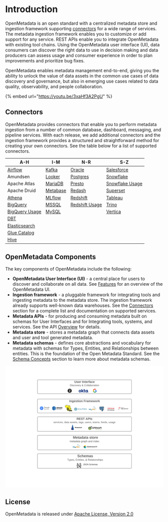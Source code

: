 # Introduction

OpenMetadata is an open standard with a centralized metadata store and ingestion framework supporting [connectors](install/metadata-ingestion/connectors/) for a wide range of services. The metadata ingestion framework enables you to customize or add support for any service. REST APIs enable you to integrate OpenMetadata with existing tool chains. Using the OpenMetadata user interface (UI), data consumers can discover the right data to use in decision making and data producers can assess usage and consumer experience in order to plan improvements and prioritize bug fixes.

OpenMetadata enables metadata management end-to-end, giving you the ability to unlock the value of data assets in the common use cases of data discovery and governance, but also in emerging use cases related to data quality, observability, and people collaboration.

{% embed url="https://youtu.be/3xaHf3A2PgU" %}

## Connectors

OpenMetadata provides connectors that enable you to perform metadata ingestion from a number of common database, dashboard, messaging, and pipeline services. With each release, we add additional connectors and the ingestion framework provides a structured and straightforward method for creating your own connectors. See the table below for a list of supported connectors.

| A-H                                                         | I-M                                             | N-R                                                         | S-Z                                                           |
| ----------------------------------------------------------- | ----------------------------------------------- | ----------------------------------------------------------- | ------------------------------------------------------------- |
| [Airflow](install/metadata-ingestion/airflow/)              | [Kafka](openmetadata/connectors/kafka.md)       | [Oracle](openmetadata/connectors/oracle.md)                 | [Salesforce](openmetadata/connectors/salesforce.md)           |
| Amundsen                                                    | [Looker](openmetadata/connectors/looker.md)     | [Postgres](openmetadata/connectors/postgres.md)             | [Snowflake](openmetadata/connectors/snowflake.md)             |
| Apache Atlas                                                | [MariaDB](connectors/mariadb.md)                | [Presto](openmetadata/connectors/presto.md)                 | [Snowflake Usage](openmetadata/connectors/snowflake-usage.md) |
| Apache Druid                                                | [Metabase](openmetadata/connectors/metabase.md) | [Redash](openmetadata/connectors/redash.md)                 | [Superset](openmetadata/connectors/superset.md)               |
| [Athena](openmetadata/connectors/athena.md)                 | [MLflow](connectors/mlflow.md)                  | [Redshift](openmetadata/connectors/redshift.md)             | [Tableau](openmetadata/connectors/tableau.md)                 |
| [BigQuery](openmetadata/connectors/bigquery.md)             | [MSSQL](openmetadata/connectors/mssql.md)       | [Redshift Usage](openmetadata/connectors/redshift-usage.md) | [Trino](openmetadata/connectors/trino.md)                     |
| [BigQuery Usage](openmetadata/connectors/bigquery-usage.md) | [MySQL](openmetadata/connectors/mysql.md)       |                                                             | [Vertica](openmetadata/connectors/vertica.md)                 |
| [DBT](connectors/dbt.md)                                    |                                                 |                                                             |                                                               |
| [Elasticsearch](openmetadata/connectors/elastic-search.md)  |                                                 |                                                             |                                                               |
| [Glue Catalog](connectors/glue-catalog.md)                  |                                                 |                                                             |                                                               |
| [Hive](openmetadata/connectors/hive.md)                     |                                                 |                                                             |                                                               |

## OpenMetadata Components

The key components of OpenMetadata include the following:

* **OpenMetadata User Interface (UI)** - a central place for users to discover and collaborate on all data. See [Features](features.md) for an overview of the OpenMetadata UI.
* **Ingestion framework** - a pluggable framework for integrating tools and ingesting metadata to the metadata store. The ingestion framework already supports well-known data warehouses. See the [Connectors](./#connectors) section for a complete list and documentation on supported services.
* **Metadata APIs** - for producing and consuming metadata built on schemas for User Interfaces and for Integrating tools, systems, and services. See the API [Overview](openmetadata-apis/apis/overview.md) for details.
* **Metadata store** - stores a metadata graph that connects data assets and user and tool generated metadata.
* **Metadata schemas** - defines core abstractions and vocabulary for metadata with schemas for Types, Entities, and Relationships between entities. This is the foundation of the Open Metadata Standard. See the [Schema Concepts](openmetadata-apis/schemas/overview.md) section to learn more about metadata schemas.

![](<.gitbook/assets/openmetadata-overview (1).png>)

## License

OpenMetadata is released under [Apache License, Version 2.0](http://www.apache.org/licenses/LICENSE-2.0)
